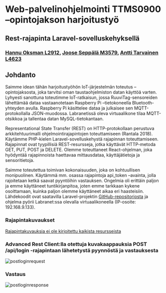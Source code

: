 # Web-palvelinohjelmointi TTMS0900 –opintojakson harjoitustyö

## Rest-rajapinta Laravel-sovelluskehyksellä

### [Hannu Oksman L2912](https://github.com/szeretni), [Joose Seppälä M3579](https://github.com/jooseba), [Antti Tarvainen L4623](https://github.com/atarvainen)

## Johdanto

Saimme idean tähän harjoitustyöhön IoT-järjestelmän toteutus –opintojaksosta, joka tarvitsi oman taustaohjelmiston datan käyttöä varten. Lyhyesti sanottuna toteutimme IoT-ratkaisun, jossa RuuviTag-sensoreiden lähettämää dataa vastaanotetaan Raspberry Pi –tietokoneella Bluetooth-yhteyden avulla. Raspberry Pi käsittelee dataa ja julkaisee sen MQTT-protokollalla JSON-muodossa. Labranetissä oleva virtuaalikone tilaa MQTT-otsikkoa ja tallentaa datan MySQL-tietokantaan.

Representational State Transfer (REST) on HTTP-protokollaan perustuva arkkitehtuurimalli ohjelmointirajapintojen toteuttamiseen (Rantala 2018). Käytämme PHP-kielen Laravel-sovelluskehystä rajapinnan toteuttamiseen. Rajapinnat ovat tyypillisiä REST-resursseja, jotka käyttävät HTTP-metoda GET, PUT, POST ja DELETE. Olemme toteuttaneet React-ohjelman, joka hyödyntää rajapinnoista haettavaa mittausdataa, käyttäjätietoja ja sensoritietoja.

Saimme toteutettua toimivan kokonaisuuden, joka on kohtuullisen monipuolinen. Käytämmä mm. osassa rajapintoja api_token –avainta, jolla rajoitetaan ketkä saavat pyyntöihin vastauksen. Ongelmia oli erittäin paljon ja emme käyttäneet tuntikirjanpitoa, joten emme tarkkaan kykene osoittamaan, kuinka paljon olemme käyttäneet aikaa eri haasteisiin. Lähdekoodit ovat saatavilla Laravel-projektin [GitHub-repositoriosta](https://github.com/atarvainen/reactIoTproject/tree/master/laravel) ja ohjelma pyörii Labranet:ssa olevalla virtuaalikoneella (IP-osoite: 192.168.9.133).

### Rajapintakuvaukset

[Rajapintakuvauksia ei ole kirjoitettu kaikista resursseista](/interfacedescription)

### Advanced Rest Client:lla otettuja kuvakaappauksia POST /api/login -rajapintaan lähetetystä pyynnöstä ja vastauksesta

![postloginrequest](../images/postloginrequest.png)

### Vastaus

![postloginresponse](../images/postloginresponse.png)

